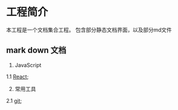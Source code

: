 # 工程简介

本工程是一个文档集合工程。
包含部分静态文档界面，以及部分md文件


## mark down 文档

1. JavaScript

 1.1 [React](./doc/react/index.md);


2. 常用工具

 2.1 [git](./doc/git/gitOperate.md);